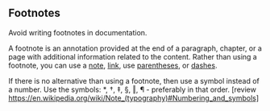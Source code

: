 ## Footnotes

Avoid writing footnotes in documentation.

A footnote is an annotation provided at the end of a paragraph, chapter, or a page with additional information related to the content.
Rather than using a footnote, you can use a [note](), [link](), use [parentheses](), or [dashes]().

If there is no alternative than using a footnote, then use a symbol instead of a number. Use the symbols: *, †, ‡, §, ‖, ¶ - preferably in that order. [review https://en.wikipedia.org/wiki/Note_(typography)#Numbering_and_symbols]
